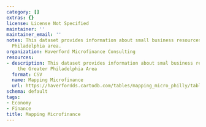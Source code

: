```yaml
---
category: []
extras: {}
license: License Not Specified
maintainer: ''
maintainer_email: ''
notes: This dataset provides information about small business resources in the Greater
  Philadelphia area.
organization: Haverford Microfinance Consulting
resources:
- description: This dataset provides information about smal business resources serving
    the Greater Philadelphia Area
  format: CSV
  name: Mapping Microfinance
  url: https://haverfordds.cartodb.com/tables/mapping_micro_philly/table
schema: default
tags:
- Economy
- Finance
title: Mapping Microfinance
---
```


